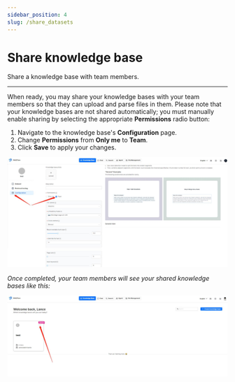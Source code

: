 ```yaml
---
sidebar_position: 4
slug: /share_datasets
---
```


# Share knowledge base

Share a knowledge base with team members.

---

When ready, you may share your knowledge bases with your team members so that they can upload and parse files in them. Please note that your knowledge bases are not shared automatically; you must manually enable sharing by selecting the appropriate **Permissions** radio button:

1. Navigate to the knowledge base's **Configuration** page.
2. Change **Permissions** from **Only me** to **Team**.
3. Click **Save** to apply your changes.

![share_knowledge_base](https://raw.githubusercontent.com/infiniflow/ragflow-docs/main/images/share_knowledge_base.jpg)

*Once completed, your team members will see your shared knowledge bases like this:*

![shared_knowledge_base](https://raw.githubusercontent.com/infiniflow/ragflow-docs/main/images/shared_knowledge_base.jpg)